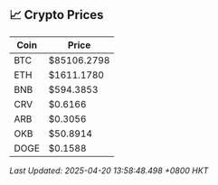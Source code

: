 ## 📈 Crypto Prices

| Coin | Price |
| ---- | ----- |
| BTC | $85106.2798 |
| ETH | $1611.1780 |
| BNB | $594.3853 |
| CRV | $0.6166 |
| ARB | $0.3056 |
| OKB | $50.8914 |
| DOGE | $0.1588 |

_Last Updated: 2025-04-20 13:58:48.498 +0800 HKT_